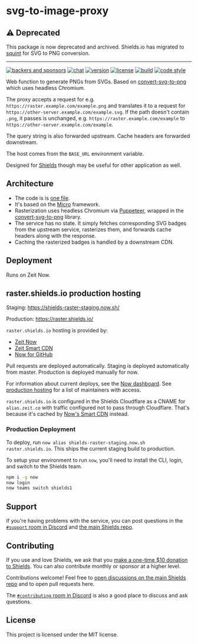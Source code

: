 # svg-to-image-proxy

## ⚠️ Deprecated

This package is now deprecated and archived. Shields.io has migrated to [squint](https://github.com/badges/squint/) for SVG to PNG conversion.

---

[![backers and sponsors](https://img.shields.io/opencollective/all/shields.svg?style=flat-square)][opencollective]
[![chat](https://img.shields.io/discord/308323056592486420.svg?style=flat-square)][discord]
[![version](https://img.shields.io/npm/v/svg-to-image-proxy.svg?style=flat-square)][npm]
[![license](https://img.shields.io/npm/l/svg-to-image-proxy.svg?style=flat-square)][npm]
[![build](https://img.shields.io/circleci/project/github/badges/svg-to-image-proxy.svg?style=flat-square)][build]
[![code style](https://img.shields.io/badge/code_style-prettier-ff69b4.svg?style=flat-square)][prettier]

[opencollective]: https://opencollective.com/shields
[npm]: https://npmjs.com/svg-to-image-proxy
[build]: https://circleci.com/gh/badges/svg-to-image-proxy/tree/master
[prettier]: https://prettier.io/
[discord]: https://discordapp.com/invite/HjJCwm5

Web function to generate PNGs from SVGs. Based on [convert-svg-to-png][]
which uses headless Chromium.

The proxy accepts a request for e.g. `https://raster.example.com/example.png`
and translates it to a request for
`https://other-server.example.com/example.svg`. If the path doesn't contain
`.png`, it passes is unchanged, e.g. `https://raster.example.com/example` to
`https://other-server.example.com/example`.

The query string is also forwarded upstream. Cache headers are forwarded downstream.

The host comes from the `BASE_URL` environment variable.

Designed for [Shields][] though may be useful for other application as well.

[shields]: https://github.com/badges/shields
[convert-svg-to-png]: https://www.npmjs.com/package/convert-svg-to-png

## Architecture

- The code is is [one file][].
- It's based on the [Micro][] framework.
- Rasterization uses headless Chromium via [Puppeteer][], wrapped in the
  [convert-svg-to-png][] library.
- The service has no state. It simply fetches corresponding SVG badges from the
  upstream service, rasterizes them, and forwards cache headers along with the
  response.
- Caching the rasterized badges is handled by a downstream CDN.

[one file]: https://github.com/badges/svg-to-image-proxy/blob/master/rasterize.js
[micro]: https://github.com/zeit/micro
[puppeteer]: https://pptr.dev/

## Deployment

Runs on Zeit Now.

## raster.shields.io production hosting

Staging: https://shields-raster-staging.now.sh/

Production: https://raster.shields.io/

`raster.shields.io` hosting is provided by:

- [Zeit Now][zeit now]
- [Zeit Smart CDN][cdn]
- [Now for GitHub][]

Pull requests are deployed automatically. Staging is deployed automatically
from master. Production is deployed manually for now.

For information about current deploys, see the [Now dashboard][]. See [production hosting][]
for a list of maintainers with access.

`raster.shields.io` is configured in the Shields Cloudflare as a CNAME for
`alias.zeit.co` with traffic configured not to pass through Cloudflare. That's
because it's cached by [Now's Smart CDN][cdn] instead.

### Production Deployment

To deploy, run `now alias shields-raster-staging.now.sh raster.shields.io`.
This ships the current staging build to production.

To setup your environment to run `now`, you'll need to install the CLI, login, and switch to the Shields team.

```bash
npm i -g now
now login
now teams switch shields1
```

[zeit now]: https://zeit.co/now
[cdn]: https://zeit.co/smart-cdn
[now for github]: https://zeit.co/github
[now dashboard]: https://zeit.co/shields1/svg-to-image-proxy
[production hosting]: https://github.com/badges/shields/blob/master/doc/production-hosting.md

## Support

If you're having problems with the service, you can post questions in the
[`#support` room in Discord][discord] and [the main Shields repo][new issue].

## Contributing

If you use and love Shields, we ask that you
[make a one-time \$10 donation to Shields][opencollective]. You can also
contribute monthly or sponsor at a higher level.

Contributions welcome! Feel free to
[open discussions on the main Shields repo][new issue] and to open pull requests here.

The [`#contributing` room in Discord][discord] is also a good place to discuss and ask
questions.

[new issue]: https://github.com/badges/shields/issues/new/choose

## License

This project is licensed under the MIT license.
